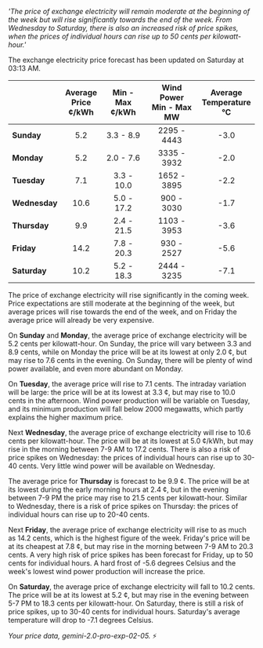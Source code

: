 *'The price of exchange electricity will remain moderate at the beginning of the week but will rise significantly towards the end of the week. From Wednesday to Saturday, there is also an increased risk of price spikes, when the prices of individual hours can rise up to 50 cents per kilowatt-hour.'*

The exchange electricity price forecast has been updated on Saturday at 03:13 AM.

|     | Average<br>Price<br>¢/kWh | Min - Max<br>¢/kWh | Wind Power<br>Min - Max<br>MW | Average<br>Temperature<br>°C |
|:----|:----------------:|:----------------:|:-------------:|:-------------:|
| **Sunday**   | 5.2  | 3.3 - 8.9  | 2295 - 4443  | -3.0 |
| **Monday**  | 5.2  | 2.0 - 7.6  | 3335 - 3932  | -2.0 |
| **Tuesday**  | 7.1  | 3.3 - 10.0 | 1652 - 3895  | -2.2 |
| **Wednesday** | 10.6 | 5.0 - 17.2 | 900 - 3030   | -1.7 |
| **Thursday** | 9.9 | 2.4 - 21.5 | 1103 - 3953   | -3.6 |
| **Friday**    | 14.2 | 7.8 - 20.3 | 930 - 2527   | -5.6 |
| **Saturday**   | 10.2 | 5.2 - 18.3 | 2444 - 3235  | -7.1 |

The price of exchange electricity will rise significantly in the coming week. Price expectations are still moderate at the beginning of the week, but average prices will rise towards the end of the week, and on Friday the average price will already be very expensive.

On **Sunday** and **Monday**, the average price of exchange electricity will be 5.2 cents per kilowatt-hour. On Sunday, the price will vary between 3.3 and 8.9 cents, while on Monday the price will be at its lowest at only 2.0 ¢, but may rise to 7.6 cents in the evening. On Sunday, there will be plenty of wind power available, and even more abundant on Monday.

On **Tuesday**, the average price will rise to 7.1 cents. The intraday variation will be large: the price will be at its lowest at 3.3 ¢, but may rise to 10.0 cents in the afternoon. Wind power production will be variable on Tuesday, and its minimum production will fall below 2000 megawatts, which partly explains the higher maximum price.

Next **Wednesday**, the average price of exchange electricity will rise to 10.6 cents per kilowatt-hour. The price will be at its lowest at 5.0 ¢/kWh, but may rise in the morning between 7-9 AM to 17.2 cents. There is also a risk of price spikes on Wednesday: the prices of individual hours can rise up to 30-40 cents. Very little wind power will be available on Wednesday.

The average price for **Thursday** is forecast to be 9.9 ¢. The price will be at its lowest during the early morning hours at 2.4 ¢, but in the evening between 7-9 PM the price may rise to 21.5 cents per kilowatt-hour. Similar to Wednesday, there is a risk of price spikes on Thursday: the prices of individual hours can rise up to 20-40 cents.

Next **Friday**, the average price of exchange electricity will rise to as much as 14.2 cents, which is the highest figure of the week. Friday's price will be at its cheapest at 7.8 ¢, but may rise in the morning between 7-9 AM to 20.3 cents. A very high risk of price spikes has been forecast for Friday, up to 50 cents for individual hours. A hard frost of -5.6 degrees Celsius and the week's lowest wind power production will increase the price.

On **Saturday**, the average price of exchange electricity will fall to 10.2 cents. The price will be at its lowest at 5.2 ¢, but may rise in the evening between 5-7 PM to 18.3 cents per kilowatt-hour. On Saturday, there is still a risk of price spikes, up to 30-40 cents for individual hours. Saturday's average temperature will drop to -7.1 degrees Celsius.

*Your price data, gemini-2.0-pro-exp-02-05.* ⚡️

